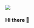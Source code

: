 ![](https://github.com/BrianGakungi/![image](https://user-images.githubusercontent.com/93122502/179513069-4cd37c94-e11b-4e02-973e-f29fe210ac88.png))


### Hi there 👋

<!--
**I'm a qualified
